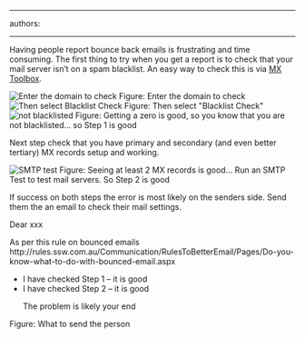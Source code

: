 

---
authors:

---




<span class='intro'> Having people report bounce back emails is frustrating and time consuming. The first thing to try when you get a report is to check that your mail server isn’t on a spam blacklist. An easy way to check this is via <a href="http&#58;//mxtoolbox.com/" target="_blank">MX Toolbox</a>. </span>

<img class="ms-rteCustom-ImageArea" alt="Enter the domain to check" src="/PublishingImages/MXToolbox-1.jpg" /> <span class="ms-rteCustom-FigureNormal">Figure&#58; Enter the domain to check</span> <img class="ms-rteCustom-ImageArea" alt="Then select Blacklist Check" src="/PublishingImages/MXToolbox-2.jpg" /> <span class="ms-rteCustom-FigureNormal">Figure&#58; Then select &quot;Blacklist Check&quot;</span> <img class="ms-rteCustom-ImageArea" alt="not blacklisted" src="/PublishingImages/MXToolbox-3.jpg" /> <span class="ms-rteCustom-FigureNormal">Figure&#58; Getting a zero is good, so you know that you are not blacklisted… so Step 1 is good</span> <p>Next step check that you have primary and secondary (and even better tertiary) MX records setup and working.</p>
<img class="ms-rteCustom-ImageArea" alt="SMTP test" src="/PublishingImages/MXToolbox-4.jpg" /> <span class="ms-rteCustom-FigureNormal">Figure&#58; Seeing at least 2 MX records is good... Run an SMTP Test to test mail servers. So Step 2 is good</span> <p>If success on both steps the error is most likely on the senders side. Send them the an email to check their mail settings.</p>
<div class="greyBox"><p>Dear xxx</p>
<p>As per this rule on bounced emails http&#58;//rules.ssw.com.au/Communication/RulesToBetterEmail/Pages/Do-you-know-what-to-do-with-bounced-email.aspx</p>
<ul><li>I have checked Step 1 – it is good</li>
<li>I have checked Step 2 – it is good</li>
<p>The problem is likely your end</p></ul></div>
<span class="ms-rteCustom-FigureNormal">Figure&#58; What to send the person </span>


